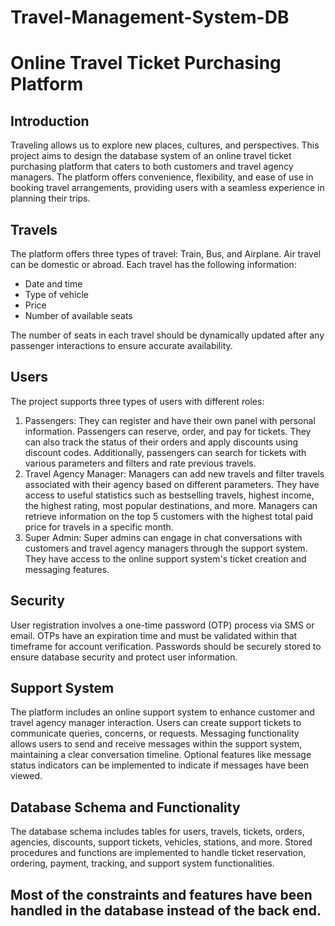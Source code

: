 # Travel-Management-System-DB

# Online Travel Ticket Purchasing Platform

## Introduction
Traveling allows us to explore new places, cultures, and perspectives. This project aims to design the database system of an online travel ticket purchasing platform that caters to both customers and travel agency managers. The platform offers convenience, flexibility, and ease of use in booking travel arrangements, providing users with a seamless experience in planning their trips.

## Travels
The platform offers three types of travel: Train, Bus, and Airplane. Air travel can be domestic or abroad. Each travel has the following information:
- Date and time
- Type of vehicle
- Price
- Number of available seats

The number of seats in each travel should be dynamically updated after any passenger interactions to ensure accurate availability.

## Users
The project supports three types of users with different roles:
1. Passengers: They can register and have their own panel with personal information. Passengers can reserve, order, and pay for tickets. They can also track the status of their orders and apply discounts using discount codes. Additionally, passengers can search for tickets with various parameters and filters and rate previous travels.
2. Travel Agency Manager: Managers can add new travels and filter travels associated with their agency based on different parameters. They have access to useful statistics such as bestselling travels, highest income, the highest rating, most popular destinations, and more. Managers can retrieve information on the top 5 customers with the highest total paid price for travels in a specific month.
3. Super Admin: Super admins can engage in chat conversations with customers and travel agency managers through the support system. They have access to the online support system's ticket creation and messaging features.

## Security
User registration involves a one-time password (OTP) process via SMS or email. OTPs have an expiration time and must be validated within that timeframe for account verification. Passwords should be securely stored to ensure database security and protect user information.

## Support System
The platform includes an online support system to enhance customer and travel agency manager interaction. Users can create support tickets to communicate queries, concerns, or requests. Messaging functionality allows users to send and receive messages within the support system, maintaining a clear conversation timeline. Optional features like message status indicators can be implemented to indicate if messages have been viewed.

## Database Schema and Functionality
The database schema includes tables for users, travels, tickets, orders, agencies, discounts, support tickets, vehicles, stations, and more. Stored procedures and functions are implemented to handle ticket reservation, ordering, payment, tracking, and support system functionalities.

## Most of the constraints and features have been handled in the database instead of the back end.

